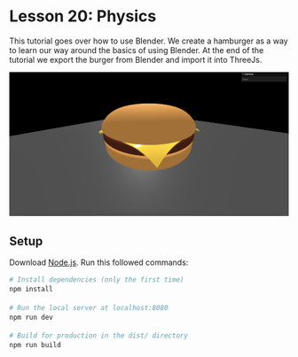 # Lesson 20: Physics
This tutorial goes over how to use Blender. We create a hamburger as a way to learn our way around the basics of using Blender. At the end of the tutorial we export the burger from Blender and import it into ThreeJs.

![A hamburger that was created in blender and imported into ThreeJs.](/22-custom-models-with-blender/readme-assets/hamburger.png)

## Setup
Download [Node.js](https://nodejs.org/en/download/).
Run this followed commands:

``` bash
# Install dependencies (only the first time)
npm install

# Run the local server at localhost:8080
npm run dev

# Build for production in the dist/ directory
npm run build
```
